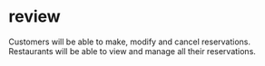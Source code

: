 # review
Customers will be able to make, modify and cancel reservations. Restaurants will be able to view and manage all their reservations.
